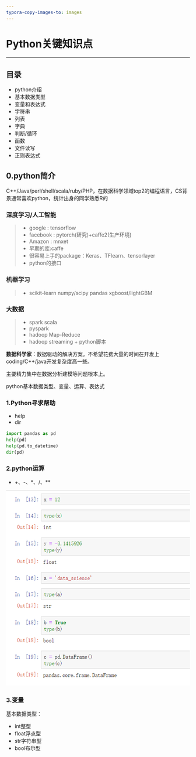 ```yaml
---
typora-copy-images-to: images
---
```


# Python关键知识点

------
## 目录

- python介绍
- 基本数据类型
- 变量和表达式
- 字符串
- 列表
- 字典
- 判断/循环
- 函数
- 文件读写
- 正则表达式





##  0.python简介

C++/Java/perl/shell/scala/ruby/PHP，在数据科学领域top2的编程语言，CS背景通常喜欢python，统计出身的同学熟悉R的



### 深度学习/人工智能

> * google : tensorflow
> * facebook : pytorch(研究)+caffe2(生产环境)
> * Amazon : mnxet
> * 早期的库:caffe
> * 很容易上手的package：Keras、TFlearn、tensorlayer
> * python的接口



### 机器学习

> * scikit-learn numpy/scipy pandas xgboost/lightGBM



### 大数据

> * spark scala
> * pyspark
> * hadoop Map-Reduce
> * hadoop streaming + python脚本



**数据科学家**：数据驱动的解决方案。不希望花费大量的时间在开发上coding/C++/java开发复杂度高一些。

主要精力集中在数据分析建模等问题根本上。



python基本数据类型、变量、运算、表达式

### 1.Python寻求帮助

- help
- dir




```python
import pandas as pd
help(pd)
help(pd.to_datetime)
dir(pd)
```



### 2.python运算

- +、-、*、/、**

![1556312055136](.\images\1556312055136.png)



### 3.变量

基本数据类型：

- int整型
- float浮点型
- str字符串型
- bool布尔型





